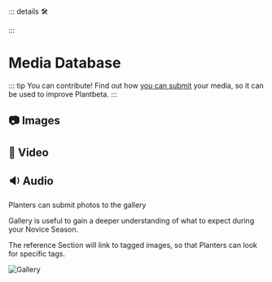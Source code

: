 ::: details 🛠



:::

# Media Database

::: tip You can contribute!
Find out how [you can submit](/dev/Contribute) your media, so it can be used to improve Plantbeta.
:::

## 📷 Images

## 🎥 Video

## 🔉 Audio

Planters can submit photos to the gallery

Gallery is useful to gain a deeper understanding of what to expect during your Novice Season.

The reference Section will link to tagged images, so that Planters can look for specific tags.

![Gallery](/Gallery_00.png)
